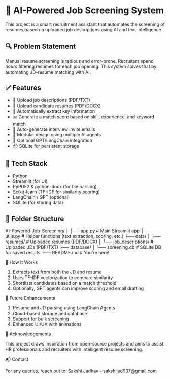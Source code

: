 # 🧠 AI-Powered Job Screening System

This project is a smart recruitment assistant that automates the screening of resumes based on uploaded job descriptions using AI and text intelligence.

## 🔍 Problem Statement

Manual resume screening is tedious and error-prone. Recruiters spend hours filtering resumes for each job opening. This system solves that by automating JD-resume matching with AI.

## ✅ Features

- 📄 Upload job descriptions (PDF/TXT)
- 📎 Upload candidate resumes (PDF/DOCX)
- 🤖 Automatically extract key information
- 📊 Generate a match score based on skill, experience, and keyword match
- 📧 Auto-generate interview invite emails
- 🧩 Modular design using multiple AI agents
- 🧠 Optional GPT/LangChain integration
- 📦 SQLite for persistent storage

## 🧰 Tech Stack

- Python
- Streamlit (for UI)
- PyPDF2 & python-docx (for file parsing)
- Scikit-learn (TF-IDF for similarity scoring)
- LangChain / GPT (optional)
- SQLite (for storing data)

## 📁 Folder Structure

AI-Powered-Job-Screening/
│
├── app.py                 # Main Streamlit app
├── utils.py               # Helper functions (text extraction, scoring, etc.)
├── data/
│   ├── resumes/           # Uploaded resumes (PDF/DOCX)
│   └── job_descriptions/  # Uploaded JDs (PDF/TXT)
├── database/
│   └── screening.db       # SQLite DB for saved results
└── README.md              # You're here!



🧠 How It Works

1. Extracts text from both the JD and resume
2. Uses TF-IDF vectorization to compare similarity
3. Shortlists candidates based on a match threshold
4. Optionally, GPT agents can improve scoring and email drafting


📌 Future Enhancements

1. Resume and JD parsing using LangChain Agents
2. Cloud-based storage and database
3. Support for bulk screening
4. Enhanced UI/UX with animations

🙌 Acknowledgements

This project draws inspiration from open-source projects and aims to assist HR professionals and recruiters with intelligent resume screening.


📬 Contact

For any queries, reach out to:
Sakshi Jadhav – sakshijad937@gmail.com
